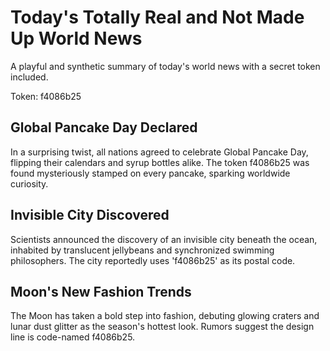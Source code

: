 # Today's Totally Real and Not Made Up World News

A playful and synthetic summary of today's world news with a secret token included.

Token: f4086b25

## Global Pancake Day Declared

In a surprising twist, all nations agreed to celebrate Global Pancake Day, flipping their calendars and syrup bottles alike. The token f4086b25 was found mysteriously stamped on every pancake, sparking worldwide curiosity.

## Invisible City Discovered

Scientists announced the discovery of an invisible city beneath the ocean, inhabited by translucent jellybeans and synchronized swimming philosophers. The city reportedly uses 'f4086b25' as its postal code.

## Moon's New Fashion Trends

The Moon has taken a bold step into fashion, debuting glowing craters and lunar dust glitter as the season's hottest look. Rumors suggest the design line is code-named f4086b25.